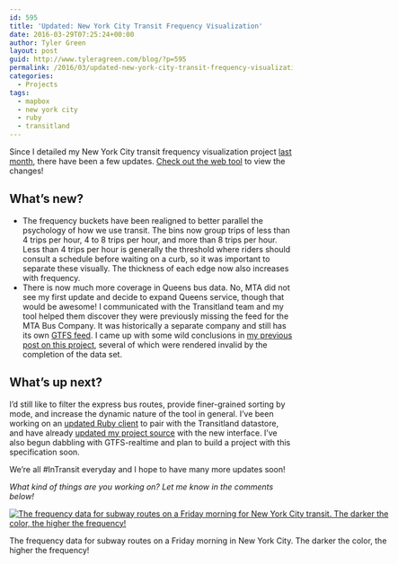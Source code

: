 ```yaml
---
id: 595
title: 'Updated: New York City Transit Frequency Visualization'
date: 2016-03-29T07:25:24+00:00
author: Tyler Green
layout: post
guid: http://www.tyleragreen.com/blog/?p=595
permalink: /2016/03/updated-new-york-city-transit-frequency-visualization/
categories:
  - Projects
tags:
  - mapbox
  - new york city
  - ruby
  - transitland
---
```

Since I detailed my New York City transit frequency visualization project <a href="http://www.tyleragreen.com/blog/2016/02/new-york-city-transit-frequency-visualization/" target="_blank">last month</a>, there have been a few updates. <a href="http://www.tyleragreen.com/maps/new_york" target="_blank">Check out the web tool</a> to view the changes!

## What&#8217;s new?

  * The frequency buckets have been realigned to better parallel the psychology of how we use transit. The bins now group trips of less than 4 trips per hour, 4 to 8 trips per hour, and more than 8 trips per hour. <span style="font-weight: 400;">Less than 4 trips per hour is generally the threshold where riders should consult a schedule before waiting on a curb, so it was important to separate these visually. </span>The thickness of each edge now also increases with frequency.
  * There is now much more coverage in Queens bus data. No, MTA did not see my first update and decide to expand Queens service, though that would be awesome! I communicated with the Transitland team and my tool helped them discover they were previously missing the feed for the MTA Bus Company. It was historically a separate company and still has its own <a href="http://transitfeeds.com/p/mta/85" target="_blank">GTFS feed</a>. I came up with some wild conclusions in <a href="http://www.tyleragreen.com/blog/2016/02/new-york-city-transit-frequency-visualization/" target="_blank">my previous post on this project</a>, several of which were rendered invalid by the completion of the data set.

## What&#8217;s up next?

I&#8217;d still like to filter the express bus routes, provide finer-grained sorting by mode, and increase the dynamic nature of the tool in general. I&#8217;ve been working on an <a href="https://github.com/transitland/transitland-ruby-client" target="_blank">updated Ruby client</a> to pair with the Transitland datastore, and have already <a href="https://github.com/tyleragreen/frequency-visualization/" target="_blank">updated my project source</a> with the new interface. I&#8217;ve also begun dabbling with GTFS-realtime and plan to build a project with this specification soon.

We&#8217;re all #InTransit everyday and I hope to have many more updates soon!

_What kind of things are you working on? Let me know in the comments below!_

<div style="width: 686px" class="wp-caption aligncenter">
  <a href="http://www.tyleragreen.com/maps/new_york/" target="_blank"><img src="http://i1.wp.com/www.tyleragreen.com/blog_files/2016-03-nyc-viz-update/friday_subway.png?resize=676%2C503" alt="The frequency data for subway routes on a Friday morning for New York City transit. The darker the color, the higher the frequency!" data-recalc-dims="1" /></a>
  
  <p class="wp-caption-text">
    The frequency data for subway routes on a Friday morning in New York City. The darker the color, the higher the frequency!
  </p>
</div>